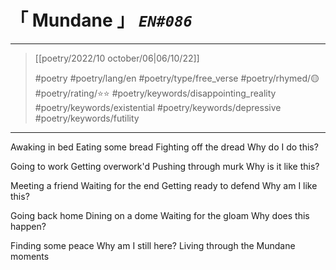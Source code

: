 # &#12300; Mundane &#12301; *`EN#086`*

---

> [[poetry/2022/10 october/06|06/10/22]]
> 
> #poetry 
> #poetry/lang/en 
> #poetry/type/free_verse 
> #poetry/rhymed/🟡 
> #poetry/rating/⭐⭐ 
> #poetry/keywords/disappointing_reality #poetry/keywords/existential  #poetry/keywords/depressive #poetry/keywords/futility 

---

Awaking in bed
Eating some bread
Fighting off the dread
   Why do I do this?

Going to work
Getting overwork'd
Pushing through murk
   Why is it like this?

Meeting a friend
Waiting for the end
Getting ready to defend
   Why am I like this?

Going back home
Dining on a dome
Waiting for the gloam
   Why does this happen?

Finding some peace
   Why am I still here?
   Living through the
   Mundane moments